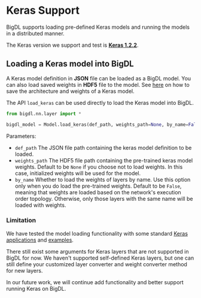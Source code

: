 # **Keras Support**

BigDL supports loading pre-defined Keras models and running the models in a distributed manner.

The Keras version we support and test is [__Keras 1.2.2__](https://faroit.github.io/keras-docs/1.2.2/).

## **Loading a Keras model into BigDL**

A Keras model definition in __JSON__ file can be loaded as a BigDL model.
You can also load saved weights in __HDF5__ file to the model.
See [here](https://faroit.github.io/keras-docs/1.2.2/getting-started/faq/#how-can-i-save-a-keras-model) on how to save the architecture and weights of a Keras model.

The API `load_keras` can be used directly to load the Keras model into BigDL.

```python
from bigdl.nn.layer import *

bigdl_model = Model.load_keras(def_path, weights_path=None, by_name=False)
```
Parameters:

* `def_path` The JSON file path containing the keras model definition to be loaded.
* `weights_path`  The HDF5 file path containing the pre-trained keras model weights. Default to be `None` if you choose not to load weights. In this case, initialized weights will be used for the model.
* `by_name`  Whether to load the weights of layers by name. Use this option only when you do load the pre-trained weights. Default to be `False`, meaning that  weights are loaded based on the network's execution order topology. Otherwise, only those layers with the same name will be loaded with weights.

### **Limitation**
We have tested the model loading functionality with some standard [Keras applications](https://faroit.github.io/keras-docs/1.2.2/applications/) and [examples](https://github.com/fchollet/keras/tree/1.2.2/examples).

There still exist some arguments for Keras layers that are not supported in BigDL for now. We haven't supported self-defined Keras layers, but one can still define your customized layer converter and weight converter method for new layers.

In our future work, we will continue add functionality and better support running Keras on BigDL.